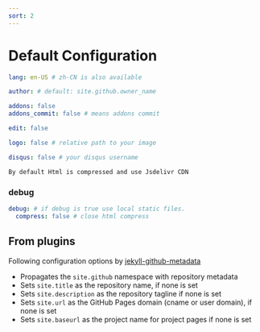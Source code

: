 ```yaml
---
sort: 2
---
```


# Default Configuration
```yml
lang: en-US # zh-CN is also available

author: # default: site.github.owner_name

addons: false
addons_commit: false # means addons commit

edit: false

logo: false # relative path to your image

disqus: false # your disqus username
```

```tip
By default Html is compressed and use Jsdelivr CDN
```

### debug
```yml
debug: # if debug is true use local static files.
  compress: false # close html compress
```


## From plugins
Following configuration options by [jekyll-github-metadata](https://github.com/jekyll/github-metadata#what-it-does)

- Propagates the `site.github` namespace with repository metadata
- Sets `site.title` as the repository name, if none is set
- Sets `site.description` as the repository tagline if none is set
- Sets `site.url` as the GitHub Pages domain (cname or user domain), if none is set
- Sets `site.baseurl` as the project name for project pages if none is set
